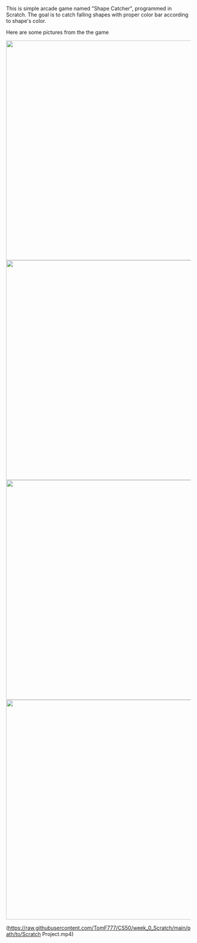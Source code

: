 
This is simple arcade game named "Shape Catcher", programmed in Scratch.
The goal is to catch falling shapes with proper color bar according to shape's color.

Here are some pictures from the the game


<img src="https://github.com/user-attachments/assets/b4da918c-67e6-4950-a3fc-cb96d55a7cad" width=600>

<img src="https://github.com/user-attachments/assets/35e3cc81-430a-4ca0-9b55-66732db2338c" width=600>

<img src="https://github.com/user-attachments/assets/2d167c7c-8c31-439a-8e64-54176c21bd7a" width=600>

<img src="https://github.com/user-attachments/assets/8cb72335-77d8-4420-9707-8385c063e651" width=600>

(https://raw.githubusercontent.com/TomF777/CS50/week_0_Scratch/main/path/to/Scratch Project.mp4)
